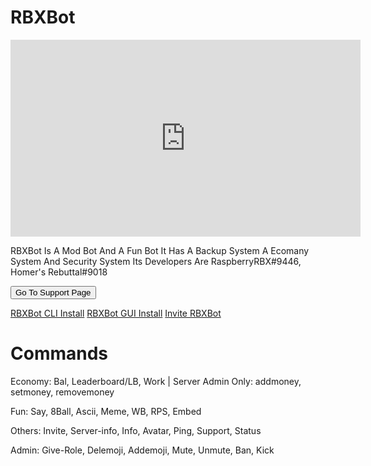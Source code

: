 <h1 id="rbxbot">RBXBot</h1>

<iframe width="560" height="315" src="https://www.youtube-nocookie.com/embed/eiyXK9IqKbg" title="YouTube video player" frameborder="0" allow="accelerometer; autoplay; clipboard-write; encrypted-media; gyroscope; picture-in-picture" allowfullscreen></iframe>

<p>RBXBot Is A Mod Bot And A Fun Bot
It Has A Backup System A Ecomany System And Security System
Its Developers Are RaspberryRBX#9446, Homer&#39;s Rebuttal#9018</p>

<form action="support.html">
    <input type="submit" value="Go To Support Page" />
</form>

 <a href="https://minhaskamal.github.io/DownGit/#/home?url=https://github.com/homers-bot-devs/RBXBot/tree/main/CLI">RBXBot CLI Install</a> 
 <a href="https://minhaskamal.github.io/DownGit/#/home?url=https://github.com/homers-bot-devs/RBXBot/tree/main/GUI">RBXBot GUI Install</a>
 <a href="dsc.gg/rbxbot">Invite RBXBot</a> 

<h1 id="commands">Commands</h1>
<p>Economy:
Bal, Leaderboard/LB, Work | Server Admin Only: addmoney, setmoney, removemoney</p>
<p>Fun:
Say, 8Ball, Ascii, Meme, WB, RPS, Embed</p>
<p>Others:
Invite, Server-info, Info, Avatar, Ping, Support, Status</p>
<p>Admin:
Give-Role, Delemoji, Addemoji, Mute, Unmute, Ban, Kick</p>
